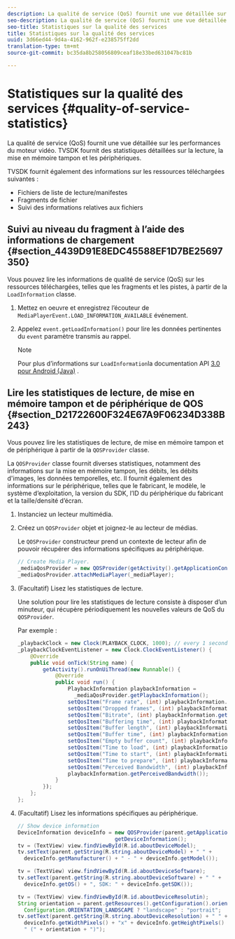 ```yaml
---
description: La qualité de service (QoS) fournit une vue détaillée sur les performances du moteur vidéo. TVSDK fournit des statistiques détaillées sur la lecture, la mise en mémoire tampon et les périphériques.
seo-description: La qualité de service (QoS) fournit une vue détaillée sur les performances du moteur vidéo. TVSDK fournit des statistiques détaillées sur la lecture, la mise en mémoire tampon et les périphériques.
seo-title: Statistiques sur la qualité des services
title: Statistiques sur la qualité des services
uuid: 3d66ed44-9d4a-4162-962f-e238575ff2dd
translation-type: tm+mt
source-git-commit: bc35da8b258056809ceaf18e33bed631047bc81b

---
```



# Statistiques sur la qualité des services {#quality-of-service-statistics}

La qualité de service (QoS) fournit une vue détaillée sur les performances du moteur vidéo. TVSDK fournit des statistiques détaillées sur la lecture, la mise en mémoire tampon et les périphériques.

TVSDK fournit également des informations sur les ressources téléchargées suivantes :

* Fichiers de liste de lecture/manifestes
* Fragments de fichier
* Suivi des informations relatives aux fichiers

## Suivi au niveau du fragment à l’aide des informations de chargement {#section_4439D91E8EDC45588EF1D7BE25697350}

Vous pouvez lire les informations de qualité de service (QoS) sur les ressources téléchargées, telles que les fragments et les pistes, à partir de la `LoadInformation` classe.

1. Mettez en oeuvre et enregistrez l’écouteur de `MediaPlayerEvent.LOAD_INFORMATION_AVAILABLE` événement.
1. Appelez `event.getLoadInformation()` pour lire les données pertinentes du `event` paramètre transmis au rappel.

   >[!NOTE]
   >
   >Pour plus d’informations sur `LoadInformation`la documentation API [3.0 pour Android (Java)](https://help.adobe.com/en_US/primetime/api/psdk/javadoc3.0/index.html) .

## Lire les statistiques de lecture, de mise en mémoire tampon et de périphérique de QOS {#section_D21722600F324E67A9F06234D338B243}

Vous pouvez lire les statistiques de lecture, de mise en mémoire tampon et de périphérique à partir de la `QOSProvider` classe.

La `QOSProvider` classe fournit diverses statistiques, notamment des informations sur la mise en mémoire tampon, les débits, les débits d&#39;images, les données temporelles, etc. Il fournit également des informations sur le périphérique, telles que le fabricant, le modèle, le système d’exploitation, la version du SDK, l’ID du périphérique du fabricant et la taille/densité d’écran.

1. Instanciez un lecteur multimédia.
1. Créez un `QOSProvider` objet et joignez-le au lecteur de médias.

   Le `QOSProvider` constructeur prend un contexte de lecteur afin de pouvoir récupérer des informations spécifiques au périphérique.

   ```java
   // Create Media Player. 
   _mediaQosProvider = new QOSProvider(getActivity().getApplicationContext()); 
   _mediaQosProvider.attachMediaPlayer(_mediaPlayer);
   ```

1. (Facultatif) Lisez les statistiques de lecture.

   Une solution pour lire les statistiques de lecture consiste à disposer d’un minuteur, qui récupère périodiquement les nouvelles valeurs de QoS du `QOSProvider`.

   Par exemple :

   ```java
   _playbackClock = new Clock(PLAYBACK_CLOCK, 1000); // every 1 second 
   _playbackClockEventListener = new Clock.ClockEventListener() { 
       @Override 
       public void onTick(String name) { 
           getActivity().runOnUiThread(new Runnable() { 
               @Override 
               public void run() { 
                   PlaybackInformation playbackInformation =  
                     _mediaQosProvider.getPlaybackInformation();  
                   setQosItem("Frame rate", (int) playbackInformation.getFrameRate());  
                   setQosItem("Dropped frames", (int) playbackInformation.getDroppedFrameCount()); 
                   setQosItem("Bitrate", (int) playbackInformation.getBitrate()); 
                   setQosItem("Buffering time", (int) playbackInformation.getBufferingTime());  
                   setQosItem("Buffer length", (int) playbackInformation.getBufferLength());  
                   setQosItem("Buffer time", (int) playbackInformation.getBufferTime());  
                   setQosItem("Empty buffer count", (int) playbackInformation.getEmptyBufferCount());  
                   setQosItem("Time to load", (int) playbackInformation.getTimeToLoad());  
                   setQosItem("Time to start", (int) playbackInformation.getTimeToStart()); 
                   setQosItem("Time to prepare", (int) playbackInformation.getTimeToPrepare()); 
                   setQosItem("Perceived Bandwidth", (int) playbackInformation.getPerceivedBandwidth());   
                   playbackInformation.getPerceivedBandwidth()); 
               } 
           }); 
       }; 
   }; 
   ```

1. (Facultatif) Lisez les informations spécifiques au périphérique.

   ```java
   // Show device information 
   DeviceInformation deviceInfo = new QOSProvider(parent.getApplicationContext()). 
                                  getDeviceInformation(); 
   tv = (TextView) view.findViewById(R.id.aboutDeviceModel); 
   tv.setText(parent.getString(R.string.aboutDeviceModel) + " " +  
     deviceInfo.getManufacturer() + " - " + deviceInfo.getModel()); 
   
   tv = (TextView) view.findViewById(R.id.aboutDeviceSoftware); 
   tv.setText(parent.getString(R.string.aboutDeviceSoftware) + " " +  
     deviceInfo.getOS() + ", SDK: " + deviceInfo.getSDK()); 
   
   tv = (TextView) view.findViewById(R.id.aboutDeviceResolutin); 
   String orientation = parent.getResources().getConfiguration().orientation ==  
     Configuration.ORIENTATION_LANDSCAPE ? "landscape" : "portrait"; 
   tv.setText(parent.getString(R.string.aboutDeviceResolution) + " " +  
     deviceInfo.getWidthPixels() + "x" + deviceInfo.getHeightPixels() +  
     " (" + orientation + ")"); 
   ```
